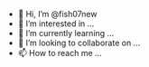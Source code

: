 - 👋 Hi, I’m @fish07new
- 👀 I’m interested in ...
- 🌱 I’m currently learning ...
- 💞️ I’m looking to collaborate on ...
- 📫 How to reach me ...

<!---
fish07new/fish07new is a ✨ special ✨ repository because its `README.md` (this file) appears on your GitHub profile.
You can click the Preview link to take a look at your changes.
--->

